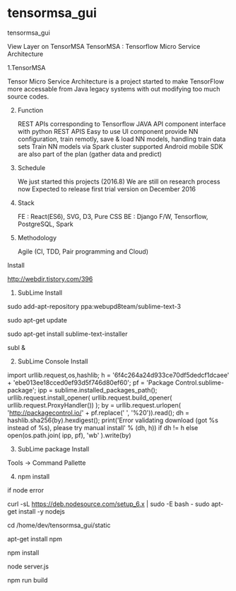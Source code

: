 # tensormsa_gui
tensormsa_gui

View Layer on TensorMSA
TensorMSA : Tensorflow Micro Service Architecture

1.TensorMSA

  Tensor Micro Service Architecture is a project started to make TensorFlow more accessable 
  from Java legacy systems with out modifying too much source codes.


2. Function

    REST APIs corresponding to Tensorflow
    JAVA API component interface with python REST APIS
    Easy to use UI component provide NN configuration, train remotly, save & load NN models, handling train data sets
    Train NN models via Spark cluster supported
    Android mobile SDK are also part of the plan (gather data and predict)


3. Schedule

    We just started this projects (2016.8)
    We are still on research process now
    Expected to release first trial version on December 2016


4. Stack

    FE : React(ES6), SVG, D3, Pure CSS
    BE : Django F/W, Tensorflow, PostgreSQL, Spark


5. Methodology

    Agile (CI, TDD, Pair programming and Cloud)



Install

http://webdir.tistory.com/396

1. SubLime Install

sudo add-apt-repository ppa:webupd8team/sublime-text-3

sudo apt-get update

sudo apt-get install sublime-text-installer

subl &


2. SubLime Console Install

import urllib.request,os,hashlib; h = '6f4c264a24d933ce70df5dedcf1dcaee' + 'ebe013ee18cced0ef93d5f746d80ef60'; pf = 'Package Control.sublime-package'; ipp = sublime.installed_packages_path(); urllib.request.install_opener( urllib.request.build_opener( urllib.request.ProxyHandler()) ); by = urllib.request.urlopen( 'http://packagecontrol.io/' + pf.replace(' ', '%20')).read(); dh = hashlib.sha256(by).hexdigest(); print('Error validating download (got %s instead of %s), please try manual install' % (dh, h)) if dh != h else open(os.path.join( ipp, pf), 'wb' ).write(by) 


3. SubLime package Install

Tools -> Command Pallette


4. npm install

if node error

curl -sL https://deb.nodesource.com/setup_6.x | sudo -E bash -
sudo apt-get install -y nodejs

cd /home/dev/tensormsa_gui/static

apt-get install npm

npm install

node server.js

npm run build




